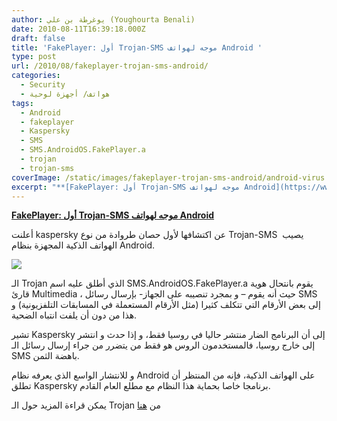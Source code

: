 ```yaml
---
author: يوغرطة بن علي (Youghourta Benali)
date: 2010-08-11T16:39:18.000Z
draft: false
title: 'FakePlayer: أول Trojan-SMS موجه لهواتف Android '
type: post
url: /2010/08/fakeplayer-trojan-sms-android/
categories:
  - Security
  - هواتف/ أجهزة لوحية
tags:
  - Android
  - fakeplayer
  - Kaspersky
  - SMS
  - SMS.AndroidOS.FakePlayer.a
  - trojan
  - trojan-sms
coverImage: /static/images/fakeplayer-trojan-sms-android/android-virus.jpg
excerpt: "**[FakePlayer: أول Trojan-SMS موجه لهواتف Android](https://www.it-scoop.com/2010/08/fakeplayer-trojan-sms-android/)**\n\nأعلنت kaspersky عن اكتشافها لأول حصان طروادة من نوع Trojan-SMS \_يصيب الهواتف الذكية المجهزة بنظام Android.\n\n\n\nالـ Trojan الذي أطلق عليه اسم SMS.AndroidOS.FakePlayer.a يقوم بانتحال هوية قارئ Multimedia ، حيث أنه يقوم – و بمجرد تنصيبه"
---
```

**[FakePlayer: أول Trojan-SMS موجه لهواتف Android](https://www.it-scoop.com/2010/08/fakeplayer-trojan-sms-android/)**

أعلنت kaspersky عن اكتشافها لأول حصان طروادة من نوع Trojan-SMS  يصيب الهواتف الذكية المجهزة بنظام Android.

![](/static/images/fakeplayer-trojan-sms-android/android-virus.jpg)

الـ Trojan الذي أطلق عليه اسم SMS.AndroidOS.FakePlayer.a يقوم بانتحال هوية قارئ Multimedia ، حيث أنه يقوم – و بمجرد تنصيبه على الجهاز- بإرسال رسائل SMS إلى بعض الأرقام التي تتكلف كثيرا (مثل الأرقام المستعملة في المسابقات التلفزيونية) و هذا من دون أن يلفت انتباه الضحية.

تشير Kaspersky إلى أن البرنامج الضار منتشر حاليا في روسيا فقط، و إذا حدث و انتشر إلى خارج روسيا، فالمستخدمون الروس هو فقط من يتضرر من جراء إرسال رسائل الـ SMS باهضة الثمن.

و للانتشار الواسع الذي يعرفه نظام Android على الهواتف الذكية، فإنه من المنتظر أن تطلق Kaspersky برنامجا خاصا بحماية هذا النظام مع مطلع العام القادم.

يمكن قراءة المزيد حول الـ Trojan من [هنا](http://www.kaspersky.com/news?id=207576152)
